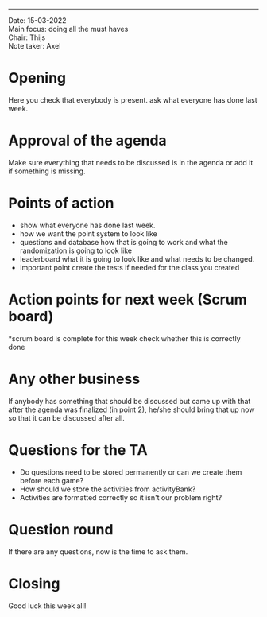 ---

Date:           15-03-2022\
Main focus:     doing all the must haves\
Chair:          Thijs\
Note taker:     Axel


# Opening
Here you check that everybody is present. ask what everyone has done last week.

# Approval of the agenda
Make sure everything that needs to be discussed is in the agenda or add it if something is missing.

# Points of action

 - show what everyone has done last week.
 - how we want the point system to look like
 - questions and database how that is going to work and what the randomization is going to look like
 - leaderboard what it is going to look like and what needs to be changed.
 - important point create the tests if needed for the class you created


# Action points for next week (Scrum board)
*scrum board is complete for this week check whether this is correctly done

# Any other business
If anybody has something that should be discussed but came up with that after the agenda was finalized (in point 2), he/she should bring that up now so that it can be discussed after all.

# Questions for the TA

 - Do questions need to be stored permanently or can we create them before each game?
 - How should we store the activities from activityBank?
 - Activities are formatted correctly so it isn't our problem right?

# Question round
If there are any questions, now is the time to ask them.

# Closing
Good luck this week all!
